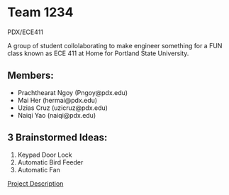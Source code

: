 # Team 1234 <br/>
PDX/ECE411

A group of student collolaborating to make engineer something for a FUN class known as ECE 411 at Home for Portland State University.

## Members: <br/>
<ul>
  <li>Prachthearat Ngoy (Pngoy@pdx.edu)</li>
  <li>Mai Her (hermai@pdx.edu)</li>
  <li>Uzias Cruz (uzicruz@pdx.edu)</li>
  <li>Naiqi Yao (naiqi@pdx.edu)</li>
</ul>


## 3 Brainstormed Ideas: <br />
<ol>
  <li>Keypad Door Lock</li>  
  <li>Automatic Bird Feeder</li> 
  <li>Automatic Fan </li>
</ol>

[Project Description](https://github.com/pngoy/1234/wiki)
                                                                             


